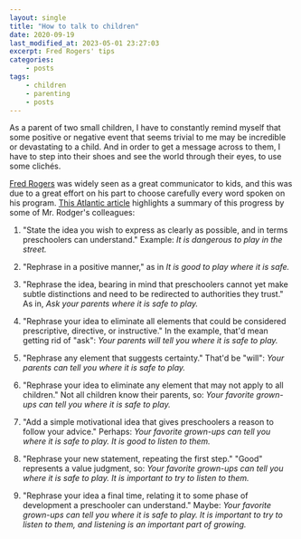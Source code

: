 ```yaml
---
layout: single
title: "How to talk to children"
date: 2020-09-19
last_modified_at: 2023-05-01 23:27:03
excerpt: Fred Rogers' tips
categories:
    - posts
tags:
    - children
    - parenting
    - posts
---
```


As a parent of two small children, I have to constantly remind myself
that some positive or negative event that seems trivial to me may be
incredible or devastating to a child. And in order to get a message
across to them, I have to step into their shoes and see the world
through their eyes, to use some clichés.

[Fred Rogers](https://en.wikipedia.org/wiki/Fred_Rogers)
was widely seen as a great communicator to kids, and this was due to a
great effort on his part to choose carefully every word spoken on his
program. [This Atlantic
article](https://www.theatlantic.com/family/archive/2018/06/mr-rogers-neighborhood-talking-to-kids/562352)
highlights a summary of this progress by some of Mr. Rodger's
colleagues:

1. "State the idea you wish to express as clearly as possible, and in
   terms preschoolers can understand."
   Example: _It is dangerous to play in the street._

2. "Rephrase in a positive manner," as in _It is good to play where it
   is safe._

3. "Rephrase the idea, bearing in mind that preschoolers cannot yet
   make subtle distinctions and need to be redirected to authorities they
   trust." As in, _Ask your parents where it is safe to play._

4. "Rephrase your idea to eliminate all elements that could be
   considered prescriptive, directive, or instructive." In the example,
   that'd mean getting rid of "ask": _Your parents will tell you where it
   is safe to play._

5. "Rephrase any element that suggests certainty." That'd be "will":
   _Your parents can tell you where it is safe to play._

6. "Rephrase your idea to eliminate any element that may not apply to
   all children." Not all children know their parents, so: _Your favorite
   grown-ups can tell you where it is safe to play._

7. "Add a simple motivational idea that gives preschoolers a reason to
   follow your advice." Perhaps: _Your favorite grown-ups can tell you
   where it is safe to play. It is good to listen to them._

8. "Rephrase your new statement, repeating the first step." "Good"
   represents a value judgment, so: _Your favorite grown-ups can tell you
   where it is safe to play. It is important to try to listen to them._

9. "Rephrase your idea a final time, relating it to some phase of
   development a preschooler can understand." Maybe: _Your favorite
   grown-ups can tell you where it is safe to play. It is important to
   try to listen to them, and listening is an important part of growing._
